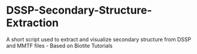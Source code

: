 # DSSP-Secondary-Structure-Extraction
A short script used to extract and visualize secondary structure from DSSP and MMTF files - Based on Biotite Tutorials
